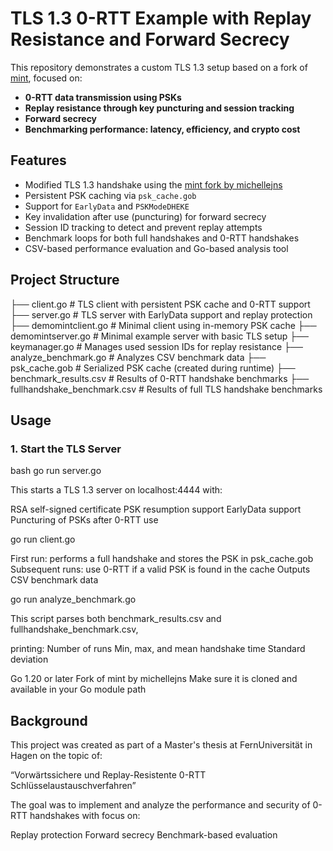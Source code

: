 # TLS 1.3 0-RTT Example with Replay Resistance and Forward Secrecy

This repository demonstrates a custom TLS 1.3 setup based on a fork of [mint](https://github.com/michellejns/mint), focused on:

- **0-RTT data transmission using PSKs**
- **Replay resistance through key puncturing and session tracking**
- **Forward secrecy**
- **Benchmarking performance: latency, efficiency, and crypto cost**

## Features

- Modified TLS 1.3 handshake using the [mint fork by michellejns](https://github.com/michellejns/mint)
- Persistent PSK caching via `psk_cache.gob`
- Support for `EarlyData` and `PSKModeDHEKE`
- Key invalidation after use (puncturing) for forward secrecy
- Session ID tracking to detect and prevent replay attempts
- Benchmark loops for both full handshakes and 0-RTT handshakes
- CSV-based performance evaluation and Go-based analysis tool

## Project Structure

├── client.go # TLS client with persistent PSK cache and 0-RTT support
├── server.go # TLS server with EarlyData support and replay protection
├── demomintclient.go # Minimal client using in-memory PSK cache
├── demomintserver.go # Minimal example server with basic TLS setup
├── keymanager.go # Manages used session IDs for replay resistance
├── analyze_benchmark.go # Analyzes CSV benchmark data
├── psk_cache.gob # Serialized PSK cache (created during runtime)
├── benchmark_results.csv # Results of 0-RTT handshake benchmarks
├── fullhandshake_benchmark.csv # Results of full TLS handshake benchmarks




## Usage

### 1. Start the TLS Server

bash
go run server.go

This starts a TLS 1.3 server on localhost:4444 with:

RSA self-signed certificate
PSK resumption support
EarlyData support
Puncturing of PSKs after 0-RTT use

go run client.go

First run: performs a full handshake and stores the PSK in psk_cache.gob
Subsequent runs: use 0-RTT if a valid PSK is found in the cache
Outputs CSV benchmark data


go run analyze_benchmark.go

This script parses both benchmark_results.csv and fullhandshake_benchmark.csv, 

printing:
Number of runs
Min, max, and mean handshake time
Standard deviation

Go 1.20 or later
Fork of mint by michellejns
Make sure it is cloned and available in your Go module path

## Background

This project was created as part of a Master's thesis at FernUniversität in Hagen on the topic of:

“Vorwärtssichere und Replay-Resistente 0-RTT Schlüsselaustauschverfahren”

The goal was to implement and analyze the performance and security of 0-RTT handshakes with focus on:

Replay protection
Forward secrecy
Benchmark-based evaluation
